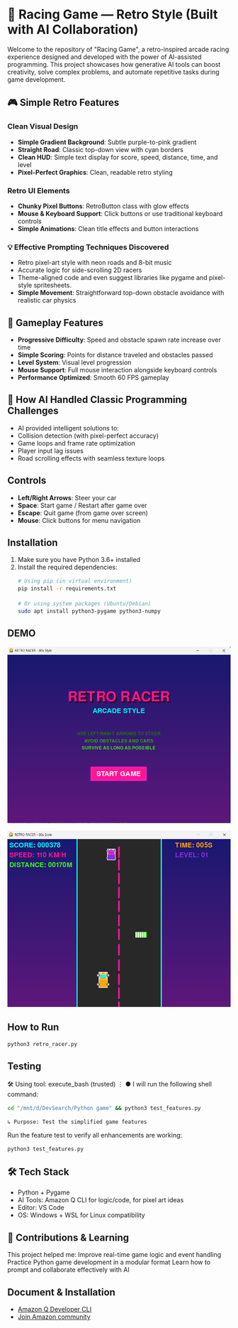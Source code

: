 # 🚗 Racing Game — Retro Style (Built with AI Collaboration)

Welcome to the repository of "Racing Game", a retro-inspired arcade racing experience designed and developed with the power of AI-assisted programming. This project showcases how generative AI tools can boost creativity, solve complex problems, and automate repetitive tasks during game development.

## 🎮 Simple Retro Features

### **Clean Visual Design**
- **Simple Gradient Background**: Subtle purple-to-pink gradient
- **Straight Road**: Classic top-down view with cyan borders
- **Clean HUD**: Simple text display for score, speed, distance, time, and level
- **Pixel-Perfect Graphics**: Clean, readable retro styling

### **Retro UI Elements**
- **Chunky Pixel Buttons**: RetroButton class with glow effects
- **Mouse & Keyboard Support**: Click buttons or use traditional keyboard controls
- **Simple Animations**: Clean title effects and button interactions

### 💡 Effective Prompting Techniques Discovered
- Retro pixel-art style with neon roads and 8-bit music
- Accurate logic for side-scrolling 2D racers
- Theme-aligned code and even suggest libraries like pygame and pixel-style spritesheets.
- **Simple Movement**: Straightforward top-down obstacle avoidance with realistic car physics

## 🎯 Gameplay Features

- **Progressive Difficulty**: Speed and obstacle spawn rate increase over time
- **Simple Scoring**: Points for distance traveled and obstacles passed
- **Level System**: Visual level progression
- **Mouse Support**: Full mouse interaction alongside keyboard controls
- **Performance Optimized**: Smooth 60 FPS gameplay

## 🧠 How AI Handled Classic Programming Challenges
- AI provided intelligent solutions to:
- Collision detection (with pixel-perfect accuracy)
- Game loops and frame rate optimization
- Player input lag issues
- Road scrolling effects with seamless texture loops

## Controls

- **Left/Right Arrows**: Steer your car
- **Space**: Start game / Restart after game over
- **Escape**: Quit game (from game over screen)
- **Mouse**: Click buttons for menu navigation

## Installation

1. Make sure you have Python 3.6+ installed
2. Install the required dependencies:
   ```bash
   # Using pip (in virtual environment)
   pip install -r requirements.txt
   
   # Or using system packages (Ubuntu/Debian)
   sudo apt install python3-pygame python3-numpy
   ```

## DEMO
![alt text](image-1.png)

![alt text](image.png)

## How to Run

```bash
python3 retro_racer.py
```

## Testing

🛠️  Using tool: execute_bash (trusted)
 ⋮
 ● I will run the following shell command:
```bash
cd "/mnt/d/DevSearch/Python game" && python3 test_features.py
```
 ```
 ↳ Purpose: Test the simplified game features
 ```

Run the feature test to verify all enhancements are working:
```bash
python3 test_features.py
```

## 🛠️ Tech Stack

- Python + Pygame
- AI Tools: Amazon Q CLI for logic/code, for pixel art ideas
- Editor: VS Code
- OS: Windows + WSL for Linux compatibility

## 🤝 Contributions & Learning
This project helped me:
Improve real-time game logic and event handling
Practice Python game development in a modular format
Learn how to prompt and collaborate effectively with AI

## Document & Installation

- [Amazon Q Developer CLI](https://docs.aws.amazon.com/amazonq/latest/qdeveloper-ug/command-line-installing.html)
- [Join Amazon community](https://community.aws/content/2xIoduO0xhkhUApQpVUIqBFGmAc/build-games-with-amazon-q-cli-and-score-a-t-shirt?trk=b085178b-f0cb-447b-b32d-bd0641720467&sc_channel=el)





